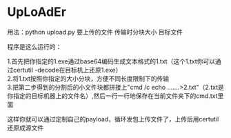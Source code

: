 # UpLoAdEr    

用法：python upload.py 要上传的文件 传输时分块大小 目标文件    

程序是这么运行的：

1.首先把你指定的1.exe通过base64编码生成文本格式的1.txt（这个1.txt你可以通过certutil -decode在目标机上还原1.exe）  
2.将1.txt按照你指定的大小分块，方便不同长度限制下的传输   
3.把第二步得到的分割后的小文件块都拼接上"cmd /c echo .......>2.txt"（2.txt是你指定的目标机器上的文件名）,然后一行一行地保存在当前文件夹下的cmd.txt里面  
	
这样你就可以通过定制自己的payload，循环发包上传文件了，上传后用certutil还原成源文件    
